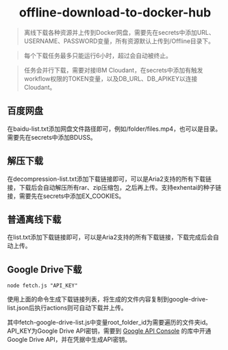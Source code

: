 <h1 align="center">offline-download-to-docker-hub</h1>

> 离线下载各种资源并上传到Docker网盘，需要先在secrets中添加URL、USERNAME、PASSWORD变量，所有资源默认上传到/Offline目录下。

> 每个下载任务最多只能运行6小时，超过会自动被终止。

> 任务会并行下载，需要对接IBM Cloudant，在secrets中添加有触发workflow权限的TOKEN变量，以及DB_URL、DB_APIKEY以连接Cloudant。

## 百度网盘
在baidu-list.txt添加网盘文件路径即可，例如/folder/files.mp4，也可以是目录。需要先在secrets中添加BDUSS。

## 解压下载
在decompression-list.txt添加下载链接即可，可以是Aria2支持的所有下载链接，下载后会自动解压所有rar、zip压缩包，之后再上传。支持exhentai的种子链接，需要先在secrets中添加EX_COOKIES。

## 普通离线下载
在list.txt添加下载链接即可，可以是Aria2支持的所有下载链接，下载完成后会自动上传。

## Google Drive下载
```
node fetch.js "API_KEY"
```
使用上面的命令生成下载链接列表，将生成的文件内容复制到google-drive-list.json后执行actions则可自动下载并上传。

其中fetch-google-drive-list.js中变量root_folder_id为需要遍历的文件夹id。API_KEY为Google Drive API密钥，需要到 [Google API Console](https://console.cloud.google.com/apis/dashboard) 的库中开通Google Drive API，并在凭据中生成API密钥。
